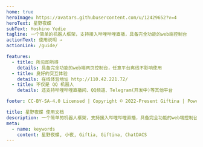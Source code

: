 ```yaml
---
home: true
heroImage: https://avatars.githubusercontent.com/u/12429652?v=4
heroText: 星野夜蝶
subText: Hoshino Yedie
tagline: 一个简单的机器人框架，支持接入哔哩哔哩直播，具备完全功能的web端控制台
actionText: 使用说明 →
actionLink: /guide/

features:
  - title: 所见即所得
    details: 具备完全功能的web端网页控制台，任意平台离线不影响使用
  - title: 良好的交互体验
    details: 在线体验地址 http://110.42.221.72/
  - title: 不仅是 QQ 机器人
    details: 还支持哔哩哔哩直播间、QQ频道、Telegram(开发中)等其他平台

footer: CC-BY-SA-4.0 Licensed | Copyright © 2022-Present Giftina | Powered by VuePress

title: 星野夜蝶 使用文档
description: 一个简单的机器人框架，支持接入哔哩哔哩直播，具备完全功能的web端控制台
meta:
  - name: keywords
    content: 星野夜蝶, 小夜, Giftia, Giftina, ChatDACS
---
```

